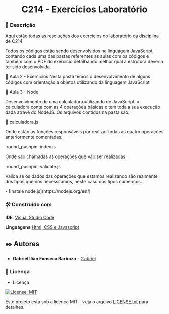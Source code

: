<h1 align ="center">C214 - Exercícios Laboratório</h1>

### :speech_balloon: Descrição 
<p>Aqui estão todas as resoluções dos exercícios do laboratório da disciplina de C214</p>
<p>Todos os códigos estão sendo desenvolvidos na linguagem JavaScript, contando cada uma das pastas referentes as aulas com os códigos e também com o PDF do exercício detalhando melhor qual a estrutura deveria ter sido desenvolvida.</p>

📂 Aula 2 - Exercícios
Nesta pasta temos o desenvolvimento de alguns códigos com orientação a objetos utilizando da linguagem JavaScript

📂 Aula 3 - Node
<p>Desenvolvimento de uma calculadora utilizando de JavaScript, a calculadora conta com as 4 operações básicas e tem toda a sua execução dada atravé do NodeJS. Os arquivos contidos na pasta são:</p>

:round_pushpin: calculadora.js 
<p>Onde estão as funções responsáveis por realizar todas as quatro operações anteriormente comentadas.</p>
:round_pushpin: index.js
<p>Onde são chamadas as operações que vão ser realizadas.</p>
:round_pushpin: validate.js
<p>Valida se os dados das operações que estamos realizando são realmente dos tipos que nós necessitamos, neste caso dos tipos númericos.</p>
- [Instale node.js](https://nodejs.org/en/)

### 🛠️ Construído com

**IDE**: [Visual Studio Code](https://code.visualstudio.com/)

**Linguagens**:[Html, CSS e Javascript](https://www.devmedia.com.br/primeiros-passos-no-html5-javascript-e-css3/25647)

## ✒️ Autores

* **Gabriel Ilian Fonseca Barboza** - [Gabriel](https://github.com/G-ilian)

### 📄 Licença

- Licença

[![License: MIT](https://img.shields.io/badge/License-MIT-yellow.svg)](https://badges.mit-license.org/)

Este projeto está sob a licença MIT - veja o arquivo [LICENSE.txt](https://github.com/G-ilian/C214-Laboratorio/blob/main/LICENSE) para detalhes.